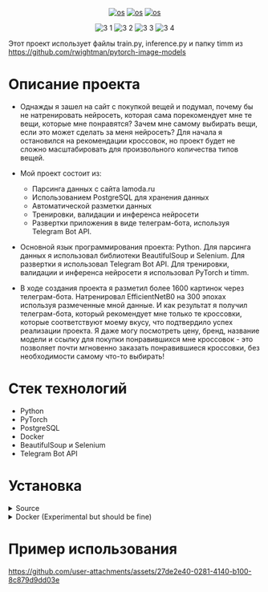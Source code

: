<div align="center">
  
[![os](https://img.shields.io/badge/Linux-passing-success)]()
[![os](https://img.shields.io/badge/MacOS-passing-success)]()
[![os](https://img.shields.io/badge/Windows-passing-success)]()

![3 1](https://user-images.githubusercontent.com/37930588/186759420-f48163c6-0a6d-4b2b-bfe7-66727b8d8e7d.PNG)
![3 2](https://user-images.githubusercontent.com/37930588/186759426-f4f6f8c1-2f75-43ec-8f29-50afc80791b6.PNG)
![3 3](https://user-images.githubusercontent.com/37930588/186759432-893f18fb-9127-48d4-bdfe-8259456acd2f.PNG)
![3 4](https://user-images.githubusercontent.com/37930588/186759441-6e1b75d8-bde2-4202-8851-9c410372ff9a.PNG)

</div>

Этот проект использует файлы train.py, inference.py и папку timm из https://github.com/rwightman/pytorch-image-models

# Описание проекта
- Однажды я зашел на сайт с покупкой вещей и подумал, почему бы не натренировать нейросеть, которая сама порекомендует мне те вещи, которые мне понравятся? Зачем мне самому выбирать вещи, если это может сделать за меня нейросеть? Для начала я остановился на рекомендации кроссовок, но проект будет не сложно масштабировать для произвольного количества типов вещей. 

- Мой проект состоит из:
  - Парсинга данных с сайта lamoda.ru
  - Использованием PostgreSQL для хранения данных
  - Автоматической разметки данных
  - Тренировки, валидации и инференса нейросети
  - Развертки приложения в виде телеграм-бота, используя Telegram Bot API.

- Основной язык программирования проекта: Python. Для парсинга данных я использовал библиотеки BeautifulSoup и Selenium. Для развертки я использовал Telegram Bot API. Для тренировки, валидации и инференса нейросети я использовал PyTorch и timm.
  
- В ходе создания проекта я разметил более 1600 картинок через телеграм-бота. Натренировал EfficientNetB0 на 300 эпохах используя размеченные мной данные. И как результат я получил телеграм-бота, который рекомендует мне только те кроссовки, которые соответствуют моему вкусу, что подтвердило успех реализации проекта. Я даже могу посмотреть цену, бренд, название модели и ссылку для покупки понравившихся мне кроссовок - это позволяет почти мгновенно заказать понравившиеся кроссовки, без необходимости самому что-то выбирать!

# Стек технологий

- Python
- PyTorch
- PostgreSQL
- Docker
- BeautifulSoup и Selenium
- Telegram Bot API


# Установка

<details>
  <summary>Source</summary>
  
  ## Initial usage
  __0. Install python, nvidia drivers and pytorch with CUDA__
  
  https://www.nvidia.com/download/index.aspx
  
  https://www.python.org/downloads/
  
  https://pytorch.org/get-started/locally/
  
  example of installation: conda install pytorch torchvision torchaudio pytorch-cuda=11.7 -c pytorch -c nvidia
  
  __1.1. Clone GitHub repository__
  
  ```
  git clone --recurse-submodules https://github.com/kirill842/recommend_sn_sys
  ```
  
  __1.2. Install requirements__
 
  ```
  cd <repo location>
  pip install -r requirements.txt
  ```

  __2. Install Chrome and download chromedriver__

  1. https://www.google.com/chrome/
  2. https://chromedriver.chromium.org/downloads
  
  __3. PostgreSQL__
  
  You will need PostgreSQL database to use this project
  1. Use these links to install PostgreSQL
  
  https://www.postgresql.org/download/
  
  https://www.pgadmin.org/
  
  2. Run this command in pgAdmin4 to create table
  ```
  create table <your_table_name>(
    img_id serial PRIMARY KEY,
    img_url VARCHAR(255) UNIQUE NOT NULL,
    product_url VARCHAR(255) UNIQUE NOT NULL,
    brand_name VARCHAR(255) NOT NULL,
    product_name VARCHAR(255) NOT NULL,
    price integer NOT NULL,
    target integer
  );
  ```

  __4. Get your bot telegram token from BotFather__
  
  https://core.telegram.org/bots/
  
  __5. Fill config.yaml file__
  
  __6. Run scripts__

  ```
  cd <repo location>
  python setup.py
  python bot_controller.py
  ```
  __7. Find your bot on telegram and use__
  
</details>

<details>
  <summary>Docker (Experimental but should be fine)</summary>
  
  ## Initial usage
  __1. Install Docker Desktop__

  https://www.docker.com/products/docker-desktop/

  __2. Install nvidia-docker__
  
  https://github.com/NVIDIA/nvidia-docker
  
  __3. PostgreSQL__
  
  You will need PostgreSQL database to use this project
  1. Use these links to install PostgreSQL
  
  https://www.postgresql.org/download/
  
  https://www.pgadmin.org/
  
  2. Run this command in pgAdmin4 to create table
  ```
  create table <your_table_name>(
    img_id serial PRIMARY KEY,
    img_url VARCHAR(255) UNIQUE NOT NULL,
    product_url VARCHAR(255) UNIQUE NOT NULL,
    brand_name VARCHAR(255) NOT NULL,
    product_name VARCHAR(255) NOT NULL,
    price integer NOT NULL,
    target integer
  );
  ```
  
  __4. Get your bot telegram token from BotFather__
  
  https://core.telegram.org/bots/
  
  __5. Create and fill docker_env_vars.txt. Template:__
  
  ```
  NUM_OF_PAGES_TO_SCRAP=20
  SCROLL_PAUSE_TIME=0.2
  BOT_TOKEN=<your bot telegram token>
  DB_CONNECT_LINK=postgresql://<user>:<password>@<ip>:<port>/<db_name>
  URL_TO_SCRAP=https://www.lamoda.ru/c/5971/shoes-muzhkrossovki
  TABLE_NAME=<database_table_name>
  USER=<database_user>
  PASSWORD=<database_password>
  HOST=<database_ip>
  PORT=<database_port>
  DATABASE=<db_name>
  ```
  
  __6. Use my docker image__
  
  https://hub.docker.com/repository/docker/kirprogfrog/my-repository
  
  IMPORTANT! Make sure you are in the directory where your docker_env_vars.txt file is!
  
  initial usage
  ```
  cd <where your docker_env_vars.txt file is>
  docker pull kirprogfrog/my-repository
  docker run -ti --name <container_name> --env-file docker_env_vars.txt --gpus all kirprogfrog/my-repository
  ```
  if docker container was stopped
  ```
  docker start -i <container_id>
  ```
  
  __7. Go to your telegram bot and use__

</details>

# Пример использования

https://github.com/user-attachments/assets/27de2e40-0281-4140-b100-8c879d9dd03e


